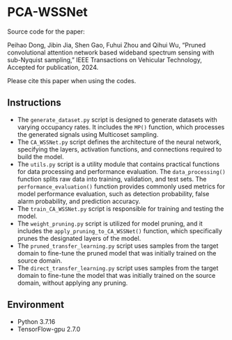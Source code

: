 # PCA-WSSNet

Source code for the paper: 

Peihao Dong, Jibin Jia, Shen Gao, Fuhui Zhou and Qihui Wu, “Pruned convolutional attention network based wideband spectrum sensing with sub-Nyquist sampling,” IEEE Transactions on Vehicular Technology, Accepted for publication, 2024.

Please cite this paper when using the codes.

## Instructions

* The `generate_dataset.py` script is designed to generate datasets with varying occupancy rates. It includes the `MP()` function, which processes the generated signals using Multicoset sampling.
* The `CA_WSSNet.py` script defines the architecture of the neural network, specifying the layers, activation functions, and connections required to build the model.
* The `utils.py` script is a utility module that contains practical functions for data processing and performance evaluation. The `data_processing()` function splits raw data into training, validation, and test sets. The `performance_evaluation()` function provides commonly used metrics for model performance evaluation, such as detection probability, false alarm probability, and prediction accuracy.
* The `train_CA_WSSNet.py` script is responsible for training and testing the model.
* The `weight_pruning.py` script is utilized for model pruning, and it includes the `apply_pruning_to_CA_WSSNet()` function, which specifically prunes the designated layers of the model.
* The `pruned_transfer_learning.py` script uses samples from the target domain to fine-tune the pruned model that was initially trained on the source domain.
* The `direct_transfer_learning.py` script uses samples from the target domain to fine-tune the model that was initially trained on the source domain, without applying any pruning.

## Environment

* Python 3.7.16
* TensorFlow-gpu 2.7.0
